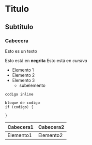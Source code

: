 # Titulo

## Subtitulo

### Cabecera

Esto es un texto

Esto está en **negrita**
Esto está en *cursiva*

- Elemento 1
- Elemento 2
- Elemento 3
    - subelemento

`codigo inline`


```
bloque de codigo
if (codigo) {

}
```

| Cabecera1 | Cabecera2 |
|-----------|-----------|
| Elemento1 | Elemento2 |
